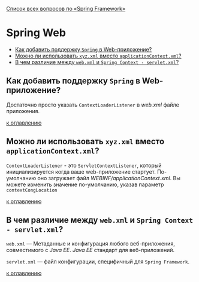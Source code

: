 [Список всех вопросов по «Spring Framework»](spring.md)

# Spring Web
+ [Как добавить поддержку `Spring` в Web-приложение?](#как-добавить-поддержку-spring-в-web-приложение)
+ [Можно ли использовать `xyz.xml` вместо `applicationContext.xml`?](#можно-ли-использовать-xyzxml-вместо-applicationcontextxml)
+ [В чем различие между `web.xml` и `Spring Context - servlet.xml`?](#в-чем-различие-между-webxml-и-spring-context-servletxml)

## Как добавить поддержку `Spring` в Web-приложение?

Достаточно просто указать `ContextLoaderListener` в _web.xml_ файле приложения.

[к оглавлению](#spring-web)

## Можно ли использовать `xyz.xml` вместо `applicationContext.xml`?

`ContextLoaderListener` - это `ServletContextListener`, который инициализируется когда
ваше web-приложение стартует. По-умолчанию оно загружает файл _WEBINF/applicationContext.xml_. Вы можете изменить значение по-умолчанию, указав
параметр `contextCongLocation`

[к оглавлению](#spring-web)

## В чем различие между `web.xml` и `Spring Context - servlet.xml`?

`web.xml` — Метаданные и конфигурация любого веб-приложения, совместимого с _Java EE_. _Java EE_ стандарт для веб-приложений.

`servlet.xml` — файл конфигурации, специфичный для `Spring Framework`.

[к оглавлению](#spring-web)